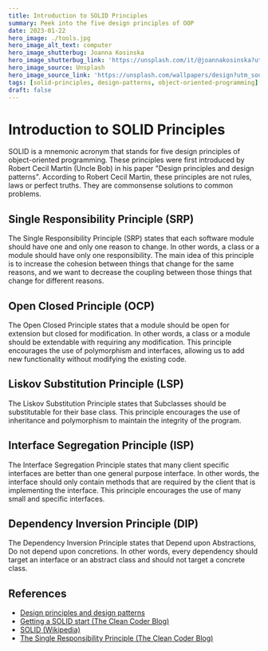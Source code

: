 ```yaml
---
title: Introduction to SOLID Principles
summary: Peek into the five design principles of OOP
date: 2023-01-22
hero_image: ./tools.jpg
hero_image_alt_text: computer
hero_image_shutterbug: Joanna Kosinska
hero_image_shutterbug_link: 'https://unsplash.com/it/@joannakosinska?utm_source=unsplash&utm_medium=referral&utm_content=creditCopyText'
hero_image_source: Unsplash
hero_image_source_link: 'https://unsplash.com/wallpapers/design?utm_source=unsplash&utm_medium=referral&utm_content=creditCopyText'
tags: [solid-principles, design-patterns, object-oriented-programming]
draft: false
---
```


# Introduction to SOLID Principles

SOLID is a mnemonic acronym that stands for five design principles of object-oriented programming. These principles were first introduced by Robert Cecil Martin (Uncle Bob) in his paper "Design principles and design patterns". According to Robert Cecil Martin, these
principles are not rules, laws or perfect truths. They are commonsense solutions to common problems.

## Single Responsibility Principle (SRP)

The Single Responsibility Principle (SRP) states that each software module should have one and only one reason to change. In other words, a class or a module should have only one responsibility. The main idea of this principle is to increase the cohesion between things that change for the same reasons, and we want to decrease the coupling between those things that change for different reasons.

## Open Closed Principle (OCP)

The Open Closed Principle states that a module should be open for extension but closed for modification. In other words, a class or a module should be extendable with requiring any modification. This principle encourages the use of polymorphism and interfaces, allowing us to add new functionality without modifying the existing code.

## Liskov Substitution Principle (LSP)

The Liskov Substitution Principle states that Subclasses should be substitutable for their base class. This principle encourages the use of inheritance and polymorphism to maintain the integrity of the program.

## Interface Segregation Principle (ISP)

The Interface Segregation Principle states that many client specific interfaces are better than one general purpose interface. In other words, the interface should only contain methods that are required by the client that is implementing the interface. This principle encourages the use of many small and specific interfaces.

## Dependency Inversion Principle (DIP)

The Dependency Inversion Principle states that Depend upon Abstractions, Do not depend upon concretions. In other words, every dependency should target an interface or an abstract class and should not target a concrete class.

## References

- [Design principles and design patterns](http://staff.cs.utu.fi/staff/jouni.smed/doos_06/material/DesignPrinciplesAndPatterns.pdf)
- [Getting a SOLID start (The Clean Coder Blog)](https://sites.google.com/site/unclebobconsultingllc/getting-a-solid-start)
- [SOLID (Wikipedia)](https://en.wikipedia.org/wiki/SOLID)
- [The Single Responsibility Principle (The Clean Coder Blog)](https://blog.cleancoder.com/uncle-bob/2014/05/08/SingleReponsibilityPrinciple.html)

